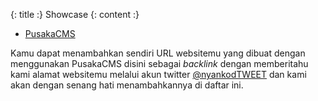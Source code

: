 {: title :} Showcase
{: content :}
- [PusakaCMS](http://pusakacms.nyankod.com)


Kamu dapat menambahkan sendiri URL websitemu yang dibuat dengan menggunakan PusakaCMS disini sebagai *backlink* dengan memberitahu kami alamat websitemu melalui akun twitter [@nyankodTWEET](http://twitter.com/nyankodTWEET) dan kami akan dengan senang hati menambahkannya di daftar ini.